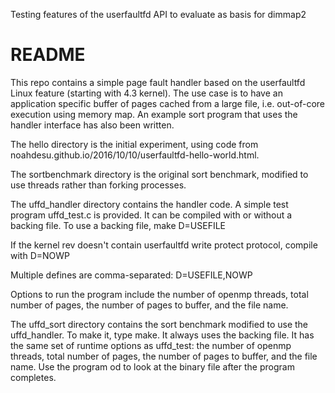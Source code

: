 Testing features of the userfaultfd API to evaluate as basis for
dimmap2 

# README #

This repo contains a simple page fault handler based on the userfaultfd Linux feature (starting with 4.3 kernel). The use case is to have an application specific buffer of pages cached from a large file, i.e. out-of-core execution using memory map. An example sort program that uses the handler interface has also been written.

The hello directory is the initial experiment, using code from noahdesu.github.io/2016/10/10/userfaultfd-hello-world.html.

The sortbenchmark directory is the original sort benchmark, modified to use threads rather than forking processes.

The uffd_handler directory contains the handler code. A simple test program uffd_test.c is provided. It can be compiled with or without a backing file. To use a backing file,
make D=USEFILE

If the kernel rev doesn't contain userfaultfd write protect protocol, compile with 
D=NOWP

Multiple defines are comma-separated: D=USEFILE,NOWP

Options to run the program include the number of openmp threads, total number of pages, the number of pages to buffer, and the file name.

The uffd_sort directory contains the sort benchmark modified to use the uffd_handler. To make it, type make. It always uses the backing file. It has the same set of runtime options as uffd_test:
the number of openmp threads, total number of pages, the number of pages to buffer, and the file name. Use the program od to look at the binary file after the program completes.
